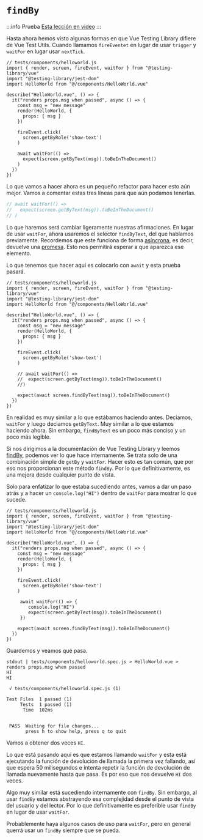 # `findBy`

:::info Prueba
[Esta lección en video](https://www.youtube.com/watch?v=6UypB6LRysc&list=PLC2LZCNWKL9YdD4Z4V6guveajQoKN8rui&index=5)
:::

Hasta ahora hemos visto algunas formas en que Vue Testing Library difiere de Vue Test Utils. Cuando llamamos `fireEventet` en lugar de usar `trigger` y `waitFor` en lugar usar `nextTick`.

```js{13,14,17,18}
// tests/components/helloworld.js
import { render, screen, fireEvent, waitFor } from "@testing-library/vue"
import "@testing-library/jest-dom"
import HelloWorld from "@/components/HelloWorld.vue"

describe("HelloWorld.vue", () => {
  it("renders props.msg when passed", async () => {
    const msg = "new message"    
    render(HelloWorld, {
      props: { msg }
    })

    fireEvent.click(
      screen.getByRole('show-text')
    )
    
    await waitFor(() =>
      expect(screen.getByText(msg)).toBeInTheDocument()
    )    
  })
}) 
```

Lo que vamos a hacer ahora es un pequeño refactor para hacer esto aún mejor. Vamos a comentar estas tres líneas para que aún podamos tenerlas.

```js
// await waitFor(() =>
//   expect(screen.getByText(msg)).toBeInTheDocument()
// )
```

Lo que haremos será cambiar ligeramente nuestras afirmaciones. En lugar de usar `waitFor`, ahora usaremos el selector `findByText`, del que hablamos previamente. Recordemos que este funciona de forma [asíncrona](https://developer.mozilla.org/en-US/docs/Glossary/Asynchronous), es decir, devuelve una [promesa](https://developer.mozilla.org/en/docs/Web/JavaScript/Reference/Global_Objects/Promise). Esto nos permitirá esperar a que aparezca ese elemento.

Lo que tenemos que hacer aquí es colocarlo con `await` y esta prueba pasará.


```js{22}
// tests/components/helloworld.js
import { render, screen, fireEvent, waitFor } from "@testing-library/vue"
import "@testing-library/jest-dom"
import HelloWorld from "@/components/HelloWorld.vue"

describe("HelloWorld.vue", () => {
  it("renders props.msg when passed", async () => {
    const msg = "new message"
    render(HelloWorld, {
      props: { msg }
    })

    fireEvent.click(
      screen.getByRole('show-text')
    )
    
    // await waitFor(() =>
    //  expect(screen.getByText(msg)).toBeInTheDocument()
    //)

    expect(await screen.findByText(msg)).toBeInTheDocument()    
  })
}) 
```

En realidad es muy similar a lo que estábamos haciendo antes. Deciamos, `waitFor` y luego deciamos `getByText`. Muy similar a lo que estamos haciendo ahora. Sin embargo, `findByText` es un poco más conciso y un poco más legible.

Si nos dirigimos a la documentación de Vue Testing Library y leemos [findBy](https://testing-library.com/docs/dom-testing-library/api-async/#findby-queries), podemos ver lo que hace internamente. Se trata solo de una combinación simple de `getBy` y `waitFor`. Hacer esto es tan común, que por eso nos proporcionan este método `findBy`. Por lo que definitivamente, es una mejora desde cualquier punto de vista.

Solo para enfatizar lo que estaba sucediendo antes, vamos a dar un paso atrás y a hacer un `console.log("HI")` dentro de `waitFor` para mostrar lo que sucede.

```js{18,19,20,21}
// tests/components/helloworld.js
import { render, screen, fireEvent, waitFor } from "@testing-library/vue"
import "@testing-library/jest-dom"
import HelloWorld from "@/components/HelloWorld.vue"

describe("HelloWorld.vue", () => {
  it("renders props.msg when passed", async () => {
    const msg = "new message"
    render(HelloWorld, {
      props: { msg }
    })

    fireEvent.click(
      screen.getByRole('show-text')
    )
    
     await waitFor(() => {
        console.log("HI")
        expect(screen.getByText(msg)).toBeInTheDocument()    
     })

    expect(await screen.findByText(msg)).toBeInTheDocument()    
  })
})
```

Guardemos y veamos qué pasa.

```
stdout | tests/components/helloworld.spec.js > HelloWorld.vue > renders props.msg when passed
HI
HI

 √ tests/components/helloworld.spec.js (1)

Test Files  1 passed (1)
     Tests  1 passed (1)
      Time  102ms


 PASS  Waiting for file changes...
       press h to show help, press q to quit
```

Vamos a obtener dos veces `HI`.

Lo que está pasando aquí es que estamos llamando `waitFor` y esta está ejecutando la función de devolución de llamada la primera vez fallando, así que espera 50 milisegundos e intenta repetir la función de devolución de llamada nuevamente hasta que pasa. Es por eso que nos devuelve `HI` dos veces.

Algo muy similar está sucediendo internamente con `findBy`. Sin embargo, al usar `findBy` estamos abstrayendo esa complejidad desde el punto de vista del usuario y del lector. Por lo que definitivamente es preferible usar `findBy` en lugar de usar `waitFor`.

Probablemente haya algunos casos de uso para `waitFor`, pero en general querrá usar un `findBy` siempre que se pueda. 





